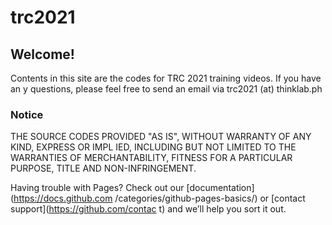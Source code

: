 # trc2021
## Welcome!

Contents in this site are the codes for TRC 2021 training videos. If you have an                                                                                        y questions, please feel free to send an email via trc2021 (at) thinklab.ph

### Notice

THE SOURCE CODES PROVIDED "AS IS", WITHOUT WARRANTY OF ANY KIND, EXPRESS OR IMPL                                                                                        IED, INCLUDING BUT NOT LIMITED TO THE WARRANTIES OF MERCHANTABILITY, FITNESS FOR                                                                                         A PARTICULAR PURPOSE, TITLE AND NON-INFRINGEMENT.

Having trouble with Pages? Check out our [documentation](https://docs.github.com                                                                                        /categories/github-pages-basics/) or [contact support](https://github.com/contac                                                                                        t) and we’ll help you sort it out.
